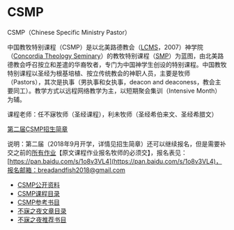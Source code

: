 # CSMP

CSMP（Chinese Specific Ministry Pastor）

中国教牧特别课程（CSMP）是以北美路德教会（[LCMS](https://www.lcms.org/)，2007）神学院（[Concordia Theology Seminary](https://www.ctsfw.edu/)）的教牧特别课程（[SMP](https://www.ctsfw.edu/future-students/smp/)）为蓝图，由北美路德教会呼召按立和差遣的华裔牧者，专门为中国神学生创设的特别课程。中国教牧特别课程以圣经为根基培植、按立传统教会的神职人员，主要是牧师（Pastors），其次是执事（男执事和女执事，deacon and deaconess，教会主要同工）。教学方式以远程网络教学为主，以短期聚会集训（Intensive Month）为辅。

课程老师：任不寐牧师（圣经课程），利未牧师（圣经希伯来文、圣经希腊文）

[第二届CSMP招生简章](http://lutheran.cn/blog/csmp-2nd/)

说明：第二届（2018年9月开学，详情见招生简章）还可以继续报名，但是需要补交之前的[所有作业](./csmp-exam-2nd.md)【原文课程作业报名牧师的必须交】，报名表见：[https://pan.baidu.com/s/1o8v3VL4](https://pan.baidu.com/s/1o8v3VL4)，报名邮箱：breadandfish2018@gmail.com

* [CSMP公开资料](/csmp-info.md)
* [CSMP课程目录](/csmp-index.md)
* [CSMP参考书目](/csmp-refbooks.md)
* [不寐之夜文章目录](/bmzy-index.md)
* [不寐之夜推荐书目](/recommend-books.md)
